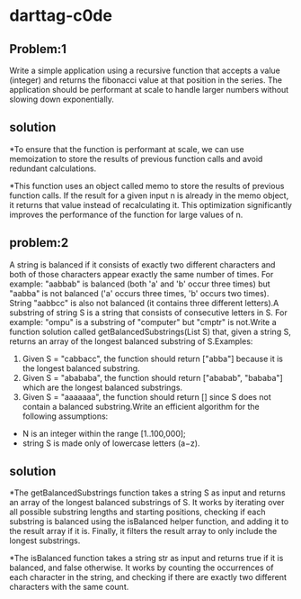 # darttag-c0de
Problem:1
---------
Write a simple application using a recursive function that accepts a value (integer) and returns the fibonacci value at that position in the series.
The application should be performant at scale to handle larger numbers without slowing down exponentially.

solution
-----------
*To ensure that the function is performant at scale, we can use memoization to store the results of previous function calls and avoid redundant calculations. 

*This function uses an object called memo to store the results of previous function calls. If the result for a given input n is already in the memo object, it returns that value instead of recalculating it. This optimization significantly improves the performance of the function for large values of n.

problem:2
-------------
A string is balanced if it consists of exactly two different characters and both of those characters appear exactly the same number of times. For example: "aabbab" is balanced (both 'a' and 'b' occur three times) but "aabba" is not balanced ('a' occurs three times, 'b' occurs two times). String "aabbcc" is also not balanced (it contains three different letters).A substring of string S is a string that consists of consecutive letters in S. For example: "ompu" is a substring of "computer" but "cmptr" is not.Write a function solution called getBalancedSubstrings(List<String> S) that, given a string S, returns an array of the longest balanced substring of S.Examples:
1. Given S = "cabbacc", the function should return ["abba"] because it is the longest balanced substring.
2. Given S = "abababa", the function should return ["ababab", "bababa"] which are the longest balanced substrings.
3. Given S = "aaaaaaa", the function should return [] since S does not contain a balanced substring.Write an efficient algorithm for the following assumptions:
 - N is an integer within the range [1..100,000];
 - string S is made only of lowercase letters (a−z).
 
 solution
----------
*The getBalancedSubstrings function takes a string S as input and returns an array of the longest balanced substrings of S. It works by iterating over all possible substring lengths and starting positions, checking if each substring is balanced using the isBalanced helper function, and adding it to the result array if it is. Finally, it filters the result array to only include the longest substrings.

*The isBalanced function takes a string str as input and returns true if it is balanced, and false otherwise. It works by counting the occurrences of each character in the string, and checking if there are exactly two different characters with the same count.
